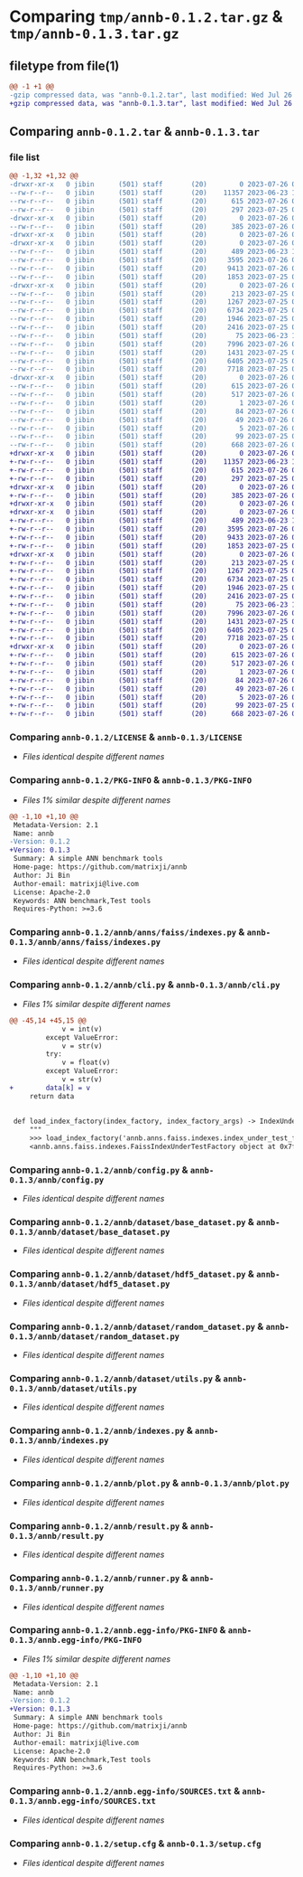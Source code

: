 # Comparing `tmp/annb-0.1.2.tar.gz` & `tmp/annb-0.1.3.tar.gz`

## filetype from file(1)

```diff
@@ -1 +1 @@
-gzip compressed data, was "annb-0.1.2.tar", last modified: Wed Jul 26 03:42:07 2023, max compression
+gzip compressed data, was "annb-0.1.3.tar", last modified: Wed Jul 26 03:46:13 2023, max compression
```

## Comparing `annb-0.1.2.tar` & `annb-0.1.3.tar`

### file list

```diff
@@ -1,32 +1,32 @@
-drwxr-xr-x   0 jibin      (501) staff       (20)        0 2023-07-26 03:42:07.324287 annb-0.1.2/
--rw-r--r--   0 jibin      (501) staff       (20)    11357 2023-06-23 11:24:40.000000 annb-0.1.2/LICENSE
--rw-r--r--   0 jibin      (501) staff       (20)      615 2023-07-26 03:42:07.324397 annb-0.1.2/PKG-INFO
--rw-r--r--   0 jibin      (501) staff       (20)      297 2023-07-25 03:49:16.000000 annb-0.1.2/README.md
-drwxr-xr-x   0 jibin      (501) staff       (20)        0 2023-07-26 03:42:07.320634 annb-0.1.2/annb/
--rw-r--r--   0 jibin      (501) staff       (20)      385 2023-07-26 03:41:45.000000 annb-0.1.2/annb/__init__.py
-drwxr-xr-x   0 jibin      (501) staff       (20)        0 2023-07-26 03:42:07.318123 annb-0.1.2/annb/anns/
-drwxr-xr-x   0 jibin      (501) staff       (20)        0 2023-07-26 03:42:07.322253 annb-0.1.2/annb/anns/faiss/
--rw-r--r--   0 jibin      (501) staff       (20)      489 2023-06-23 14:28:30.000000 annb-0.1.2/annb/anns/faiss/deploy.py
--rw-r--r--   0 jibin      (501) staff       (20)     3595 2023-07-26 03:41:08.000000 annb-0.1.2/annb/anns/faiss/indexes.py
--rw-r--r--   0 jibin      (501) staff       (20)     9413 2023-07-26 03:19:49.000000 annb-0.1.2/annb/cli.py
--rw-r--r--   0 jibin      (501) staff       (20)     1853 2023-07-25 03:08:09.000000 annb-0.1.2/annb/config.py
-drwxr-xr-x   0 jibin      (501) staff       (20)        0 2023-07-26 03:42:07.324035 annb-0.1.2/annb/dataset/
--rw-r--r--   0 jibin      (501) staff       (20)      213 2023-07-25 03:44:19.000000 annb-0.1.2/annb/dataset/__init__.py
--rw-r--r--   0 jibin      (501) staff       (20)     1267 2023-07-25 03:08:09.000000 annb-0.1.2/annb/dataset/base_dataset.py
--rw-r--r--   0 jibin      (501) staff       (20)     6734 2023-07-25 03:08:09.000000 annb-0.1.2/annb/dataset/hdf5_dataset.py
--rw-r--r--   0 jibin      (501) staff       (20)     1946 2023-07-25 03:08:09.000000 annb-0.1.2/annb/dataset/random_dataset.py
--rw-r--r--   0 jibin      (501) staff       (20)     2416 2023-07-25 03:08:09.000000 annb-0.1.2/annb/dataset/utils.py
--rw-r--r--   0 jibin      (501) staff       (20)       75 2023-06-23 13:33:53.000000 annb-0.1.2/annb/envs.py
--rw-r--r--   0 jibin      (501) staff       (20)     7996 2023-07-26 03:37:36.000000 annb-0.1.2/annb/indexes.py
--rw-r--r--   0 jibin      (501) staff       (20)     1431 2023-07-25 03:07:57.000000 annb-0.1.2/annb/plot.py
--rw-r--r--   0 jibin      (501) staff       (20)     6405 2023-07-25 03:08:09.000000 annb-0.1.2/annb/result.py
--rw-r--r--   0 jibin      (501) staff       (20)     7718 2023-07-25 03:07:57.000000 annb-0.1.2/annb/runner.py
-drwxr-xr-x   0 jibin      (501) staff       (20)        0 2023-07-26 03:42:07.321696 annb-0.1.2/annb.egg-info/
--rw-r--r--   0 jibin      (501) staff       (20)      615 2023-07-26 03:42:07.000000 annb-0.1.2/annb.egg-info/PKG-INFO
--rw-r--r--   0 jibin      (501) staff       (20)      517 2023-07-26 03:42:07.000000 annb-0.1.2/annb.egg-info/SOURCES.txt
--rw-r--r--   0 jibin      (501) staff       (20)        1 2023-07-26 03:42:07.000000 annb-0.1.2/annb.egg-info/dependency_links.txt
--rw-r--r--   0 jibin      (501) staff       (20)       84 2023-07-26 03:42:07.000000 annb-0.1.2/annb.egg-info/entry_points.txt
--rw-r--r--   0 jibin      (501) staff       (20)       49 2023-07-26 03:42:07.000000 annb-0.1.2/annb.egg-info/requires.txt
--rw-r--r--   0 jibin      (501) staff       (20)        5 2023-07-26 03:42:07.000000 annb-0.1.2/annb.egg-info/top_level.txt
--rw-r--r--   0 jibin      (501) staff       (20)       99 2023-07-25 03:07:57.000000 annb-0.1.2/pyproject.toml
--rw-r--r--   0 jibin      (501) staff       (20)      668 2023-07-26 03:42:07.324710 annb-0.1.2/setup.cfg
+drwxr-xr-x   0 jibin      (501) staff       (20)        0 2023-07-26 03:46:13.727983 annb-0.1.3/
+-rw-r--r--   0 jibin      (501) staff       (20)    11357 2023-06-23 11:24:40.000000 annb-0.1.3/LICENSE
+-rw-r--r--   0 jibin      (501) staff       (20)      615 2023-07-26 03:46:13.728068 annb-0.1.3/PKG-INFO
+-rw-r--r--   0 jibin      (501) staff       (20)      297 2023-07-25 03:49:16.000000 annb-0.1.3/README.md
+drwxr-xr-x   0 jibin      (501) staff       (20)        0 2023-07-26 03:46:13.724796 annb-0.1.3/annb/
+-rw-r--r--   0 jibin      (501) staff       (20)      385 2023-07-26 03:45:48.000000 annb-0.1.3/annb/__init__.py
+drwxr-xr-x   0 jibin      (501) staff       (20)        0 2023-07-26 03:46:13.722423 annb-0.1.3/annb/anns/
+drwxr-xr-x   0 jibin      (501) staff       (20)        0 2023-07-26 03:46:13.726479 annb-0.1.3/annb/anns/faiss/
+-rw-r--r--   0 jibin      (501) staff       (20)      489 2023-06-23 14:28:30.000000 annb-0.1.3/annb/anns/faiss/deploy.py
+-rw-r--r--   0 jibin      (501) staff       (20)     3595 2023-07-26 03:41:08.000000 annb-0.1.3/annb/anns/faiss/indexes.py
+-rw-r--r--   0 jibin      (501) staff       (20)     9433 2023-07-26 03:45:30.000000 annb-0.1.3/annb/cli.py
+-rw-r--r--   0 jibin      (501) staff       (20)     1853 2023-07-25 03:08:09.000000 annb-0.1.3/annb/config.py
+drwxr-xr-x   0 jibin      (501) staff       (20)        0 2023-07-26 03:46:13.727729 annb-0.1.3/annb/dataset/
+-rw-r--r--   0 jibin      (501) staff       (20)      213 2023-07-25 03:44:19.000000 annb-0.1.3/annb/dataset/__init__.py
+-rw-r--r--   0 jibin      (501) staff       (20)     1267 2023-07-25 03:08:09.000000 annb-0.1.3/annb/dataset/base_dataset.py
+-rw-r--r--   0 jibin      (501) staff       (20)     6734 2023-07-25 03:08:09.000000 annb-0.1.3/annb/dataset/hdf5_dataset.py
+-rw-r--r--   0 jibin      (501) staff       (20)     1946 2023-07-25 03:08:09.000000 annb-0.1.3/annb/dataset/random_dataset.py
+-rw-r--r--   0 jibin      (501) staff       (20)     2416 2023-07-25 03:08:09.000000 annb-0.1.3/annb/dataset/utils.py
+-rw-r--r--   0 jibin      (501) staff       (20)       75 2023-06-23 13:33:53.000000 annb-0.1.3/annb/envs.py
+-rw-r--r--   0 jibin      (501) staff       (20)     7996 2023-07-26 03:37:36.000000 annb-0.1.3/annb/indexes.py
+-rw-r--r--   0 jibin      (501) staff       (20)     1431 2023-07-25 03:07:57.000000 annb-0.1.3/annb/plot.py
+-rw-r--r--   0 jibin      (501) staff       (20)     6405 2023-07-25 03:08:09.000000 annb-0.1.3/annb/result.py
+-rw-r--r--   0 jibin      (501) staff       (20)     7718 2023-07-25 03:07:57.000000 annb-0.1.3/annb/runner.py
+drwxr-xr-x   0 jibin      (501) staff       (20)        0 2023-07-26 03:46:13.726091 annb-0.1.3/annb.egg-info/
+-rw-r--r--   0 jibin      (501) staff       (20)      615 2023-07-26 03:46:13.000000 annb-0.1.3/annb.egg-info/PKG-INFO
+-rw-r--r--   0 jibin      (501) staff       (20)      517 2023-07-26 03:46:13.000000 annb-0.1.3/annb.egg-info/SOURCES.txt
+-rw-r--r--   0 jibin      (501) staff       (20)        1 2023-07-26 03:46:13.000000 annb-0.1.3/annb.egg-info/dependency_links.txt
+-rw-r--r--   0 jibin      (501) staff       (20)       84 2023-07-26 03:46:13.000000 annb-0.1.3/annb.egg-info/entry_points.txt
+-rw-r--r--   0 jibin      (501) staff       (20)       49 2023-07-26 03:46:13.000000 annb-0.1.3/annb.egg-info/requires.txt
+-rw-r--r--   0 jibin      (501) staff       (20)        5 2023-07-26 03:46:13.000000 annb-0.1.3/annb.egg-info/top_level.txt
+-rw-r--r--   0 jibin      (501) staff       (20)       99 2023-07-25 03:07:57.000000 annb-0.1.3/pyproject.toml
+-rw-r--r--   0 jibin      (501) staff       (20)      668 2023-07-26 03:46:13.728399 annb-0.1.3/setup.cfg
```

### Comparing `annb-0.1.2/LICENSE` & `annb-0.1.3/LICENSE`

 * *Files identical despite different names*

### Comparing `annb-0.1.2/PKG-INFO` & `annb-0.1.3/PKG-INFO`

 * *Files 1% similar despite different names*

```diff
@@ -1,10 +1,10 @@
 Metadata-Version: 2.1
 Name: annb
-Version: 0.1.2
+Version: 0.1.3
 Summary: A simple ANN benchmark tools
 Home-page: https://github.com/matrixji/annb
 Author: Ji Bin
 Author-email: matrixji@live.com
 License: Apache-2.0
 Keywords: ANN benchmark,Test tools
 Requires-Python: >=3.6
```

### Comparing `annb-0.1.2/annb/anns/faiss/indexes.py` & `annb-0.1.3/annb/anns/faiss/indexes.py`

 * *Files identical despite different names*

### Comparing `annb-0.1.2/annb/cli.py` & `annb-0.1.3/annb/cli.py`

 * *Files 1% similar despite different names*

```diff
@@ -45,14 +45,15 @@
             v = int(v)
         except ValueError:
             v = str(v)
         try:
             v = float(v)
         except ValueError:
             v = str(v)
+        data[k] = v
     return data
 
 
 def load_index_factory(index_factory, index_factory_args) -> IndexUnderTestFactory:
     """
     >>> load_index_factory('annb.anns.faiss.indexes.index_under_test_factory')
     <annb.anns.faiss.indexes.FaissIndexUnderTestFactory object at 0x7f6b3d0b9e10>
```

### Comparing `annb-0.1.2/annb/config.py` & `annb-0.1.3/annb/config.py`

 * *Files identical despite different names*

### Comparing `annb-0.1.2/annb/dataset/base_dataset.py` & `annb-0.1.3/annb/dataset/base_dataset.py`

 * *Files identical despite different names*

### Comparing `annb-0.1.2/annb/dataset/hdf5_dataset.py` & `annb-0.1.3/annb/dataset/hdf5_dataset.py`

 * *Files identical despite different names*

### Comparing `annb-0.1.2/annb/dataset/random_dataset.py` & `annb-0.1.3/annb/dataset/random_dataset.py`

 * *Files identical despite different names*

### Comparing `annb-0.1.2/annb/dataset/utils.py` & `annb-0.1.3/annb/dataset/utils.py`

 * *Files identical despite different names*

### Comparing `annb-0.1.2/annb/indexes.py` & `annb-0.1.3/annb/indexes.py`

 * *Files identical despite different names*

### Comparing `annb-0.1.2/annb/plot.py` & `annb-0.1.3/annb/plot.py`

 * *Files identical despite different names*

### Comparing `annb-0.1.2/annb/result.py` & `annb-0.1.3/annb/result.py`

 * *Files identical despite different names*

### Comparing `annb-0.1.2/annb/runner.py` & `annb-0.1.3/annb/runner.py`

 * *Files identical despite different names*

### Comparing `annb-0.1.2/annb.egg-info/PKG-INFO` & `annb-0.1.3/annb.egg-info/PKG-INFO`

 * *Files 1% similar despite different names*

```diff
@@ -1,10 +1,10 @@
 Metadata-Version: 2.1
 Name: annb
-Version: 0.1.2
+Version: 0.1.3
 Summary: A simple ANN benchmark tools
 Home-page: https://github.com/matrixji/annb
 Author: Ji Bin
 Author-email: matrixji@live.com
 License: Apache-2.0
 Keywords: ANN benchmark,Test tools
 Requires-Python: >=3.6
```

### Comparing `annb-0.1.2/annb.egg-info/SOURCES.txt` & `annb-0.1.3/annb.egg-info/SOURCES.txt`

 * *Files identical despite different names*

### Comparing `annb-0.1.2/setup.cfg` & `annb-0.1.3/setup.cfg`

 * *Files identical despite different names*

